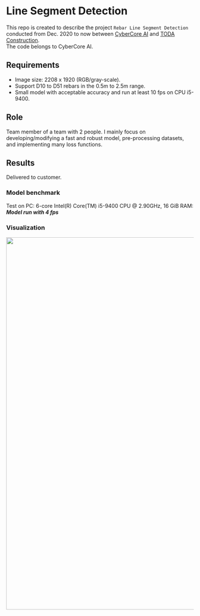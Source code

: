# Line Segment Detection

This repo is created to describe the project `Rebar Line Segment Detection` conducted from Dec. 2020 to now between [CyberCore AI](https://cybercore.co.jp/) and [TODA Construction](https://www.toda.co.jp/english/). <br/>
The code belongs to CyberCore AI.

## Requirements <br/>
- Image size: 2208 x 1920 (RGB/gray-scale).
- Support D10 to D51 rebars in the 0.5m to 2.5m range.
- Small model with acceptable accuracy and run at least 10 fps on CPU i5-9400.

## Role
Team member of a team with 2 people. I mainly focus on developing/modifying a fast and robust model, pre-processing datasets, and implementing many loss functions.
## Results
Delivered to customer.
### Model benchmark
Test on PC: 6-core Intel(R) Core(TM) i5-9400 CPU @ 2.90GHz, 16 GiB RAM: _**Model run with 4 fps**_
### Visualization
<p float="left">
  <img src="imgs/result_1.png" width="1000" />
</p>
